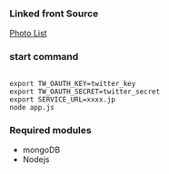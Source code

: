 


### Linked front Source
[Photo List](https://github.com/naoi109/creation0216)


### start command

```

export TW_OAUTH_KEY=twitter_key  
export TW_OAUTH_SECRET=twitter_secret
export SERVICE_URL=xxxx.jp
node app.js 

```

### Required modules

 + mongoDB
 + Nodejs
